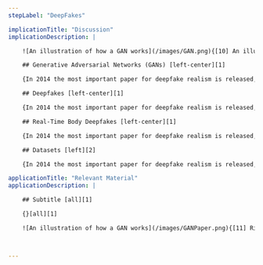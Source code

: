 ```yaml
---
stepLabel: "DeepFakes"

implicationTitle: "Discussion"
implicationDescription: |

    ![An illustration of how a GAN works](/images/GAN.png){[10] An illustration of how a GAN works}[right][1]

    ## Generative Adversarial Networks (GANs) [left-center][1]

    {In 2014 the most important paper for deepfake realism is released, bringing GANs with it. A GAN is a neural network is comprised of a Generator and a Discriminator, the Generator model creates the synthetic media, and the Discriminator model tries to differentiate between the generated and real media. GANs are also used in the detection process, as they can leave behind identifiable "fingerprints".  }[left-center][1]

    ## Deepfakes [left-center][1]

    {In 2014 the most important paper for deepfake realism is released, bringing GANs with it. A GAN is a neural network is comprised of a Generator and a Discriminator, the Generator model creates the synthetic media, and the Discriminator model tries to differentiate between the generated and real media. GANs are also used in the detection process, as they can leave behind identifiable "fingerprints".  }[left-center][1]

    ## Real-Time Body Deepfakes [left-center][1]

    {In 2014 the most important paper for deepfake realism is released, bringing GANs with it. A GAN is a neural network is comprised of a Generator and a Discriminator, the Generator model creates the synthetic media, and the Discriminator model tries to differentiate between the generated and real media. GANs are also used in the detection process, as they can leave behind identifiable "fingerprints".  }[left-center][1]

    ## Datasets [left][2]

    {In 2014 the most important paper for deepfake realism is released, bringing GANs with it. A GAN is a neural network is comprised of a Generator and a Discriminator, the Generator model creates the synthetic media, and the Discriminator model tries to differentiate between the generated and real media. GANs are also used in the detection process, as they can leave behind identifiable "fingerprints".  }[left][2]

applicationTitle: "Relevant Material"
applicationDescription: |

    ## Subtitle [all][1]

    {}[all][1]

    ![An illustration of how a GAN works](/images/GANPaper.png){[11] Rightmost column shows the nearest training example of the neighboring sample, in order to demonstrate that the model has not memorized the training set. Dataset is the Toronto Face Database.}[right][2]



---
```

